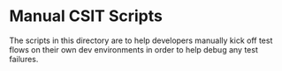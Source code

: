 # Manual CSIT Scripts
The scripts in this directory are to help developers manually 
kick off test flows on their own dev environments in order to
help debug any test failures.
